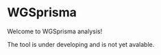 # WGSprisma

Welcome to WGSprisma analysis!

The tool is under developing and is not yet avalable. 

